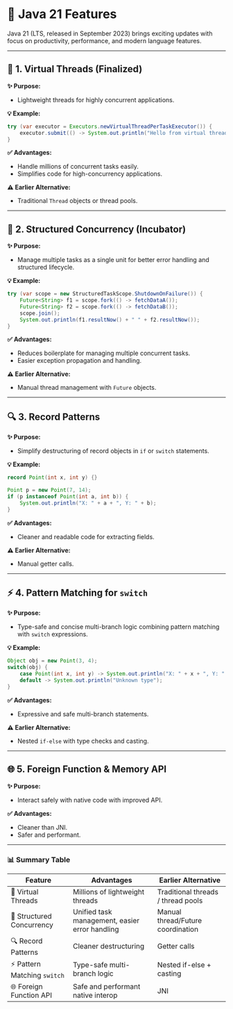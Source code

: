 # 🌟 Java 21 Features

Java 21 (LTS, released in September 2023) brings exciting updates with focus on productivity, performance, and modern language features.

---

## 🧵 1. Virtual Threads (Finalized)

**✨ Purpose:**

* Lightweight threads for highly concurrent applications.

**💡 Example:**

```java
try (var executor = Executors.newVirtualThreadPerTaskExecutor()) {
    executor.submit(() -> System.out.println("Hello from virtual thread!"));
}
```

**✅ Advantages:**

* Handle millions of concurrent tasks easily.
* Simplifies code for high-concurrency applications.

**⚠️ Earlier Alternative:**

* Traditional `Thread` objects or thread pools.

---

## 🔄 2. Structured Concurrency (Incubator)

**✨ Purpose:**

* Manage multiple tasks as a single unit for better error handling and structured lifecycle.

**💡 Example:**

```java
try (var scope = new StructuredTaskScope.ShutdownOnFailure()) {
    Future<String> f1 = scope.fork(() -> fetchDataA());
    Future<String> f2 = scope.fork(() -> fetchDataB());
    scope.join();
    System.out.println(f1.resultNow() + " " + f2.resultNow());
}
```

**✅ Advantages:**

* Reduces boilerplate for managing multiple concurrent tasks.
* Easier exception propagation and handling.

**⚠️ Earlier Alternative:**

* Manual thread management with `Future` objects.

---

## 🔍 3. Record Patterns

**✨ Purpose:**

* Simplify destructuring of record objects in `if` or `switch` statements.

**💡 Example:**

```java
record Point(int x, int y) {}

Point p = new Point(7, 14);
if (p instanceof Point(int a, int b)) {
    System.out.println("X: " + a + ", Y: " + b);
}
```

**✅ Advantages:**

* Cleaner and readable code for extracting fields.

**⚠️ Earlier Alternative:**

* Manual getter calls.

---

## ⚡ 4. Pattern Matching for `switch`

**✨ Purpose:**

* Type-safe and concise multi-branch logic combining pattern matching with `switch` expressions.

**💡 Example:**

```java
Object obj = new Point(3, 4);
switch(obj) {
    case Point(int x, int y) -> System.out.println("X: " + x + ", Y: " + y);
    default -> System.out.println("Unknown type");
}
```

**✅ Advantages:**

* Expressive and safe multi-branch statements.

**⚠️ Earlier Alternative:**

* Nested `if-else` with type checks and casting.

---

## 🌐 5. Foreign Function & Memory API

**✨ Purpose:**

* Interact safely with native code with improved API.

**✅ Advantages:**

* Cleaner than JNI.
* Safer and performant.

---

### 📊 Summary Table

| Feature                     | Advantages                                     | Earlier Alternative                |
| --------------------------- | ---------------------------------------------- | ---------------------------------- |
| 🧵 Virtual Threads          | Millions of lightweight threads                | Traditional threads / thread pools |
| 🔄 Structured Concurrency   | Unified task management, easier error handling | Manual thread/Future coordination  |
| 🔍 Record Patterns          | Cleaner destructuring                          | Getter calls                       |
| ⚡ Pattern Matching `switch` | Type-safe multi-branch logic                   | Nested if-else + casting           |
| 🌐 Foreign Function API     | Safe and performant native interop             | JNI                                |
